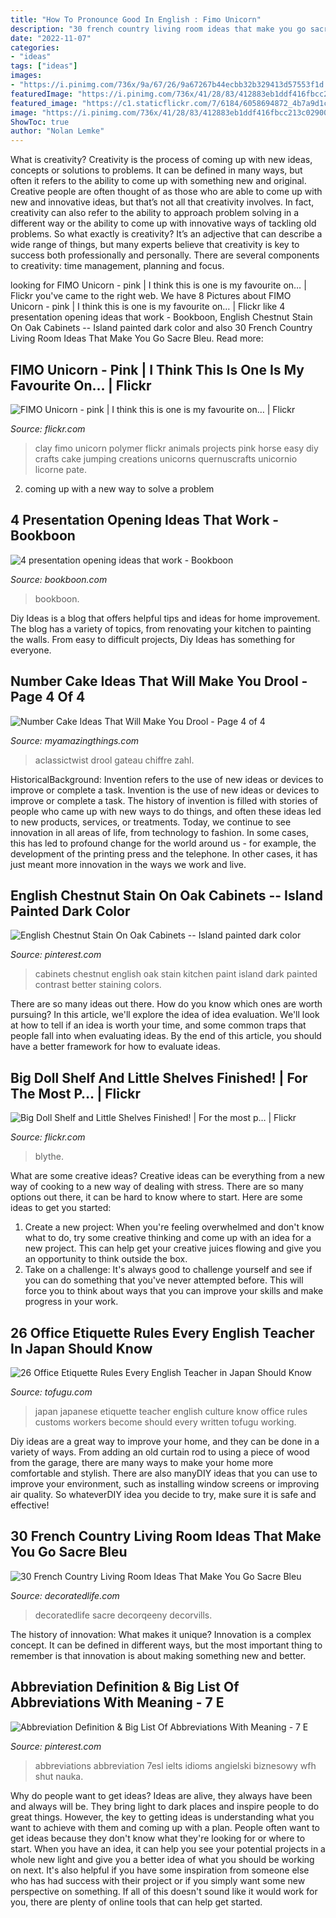 ```yaml
---
title: "How To Pronounce Good In English : Fimo Unicorn"
description: "30 french country living room ideas that make you go sacre bleu"
date: "2022-11-07"
categories:
- "ideas"
tags: ["ideas"]
images:
- "https://i.pinimg.com/736x/9a/67/26/9a67267b44ecbb32b329413d57553f1d.jpg"
featuredImage: "https://i.pinimg.com/736x/41/28/83/412883eb1ddf416fbcc213c029004522.jpg"
featured_image: "https://c1.staticflickr.com/7/6184/6058694872_4b7a9d1ce5_b.jpg"
image: "https://i.pinimg.com/736x/41/28/83/412883eb1ddf416fbcc213c029004522.jpg"
ShowToc: true
author: "Nolan Lemke"
---
```



What is creativity?
Creativity is the process of coming up with new ideas, concepts or solutions to problems. It can be defined in many ways, but often it refers to the ability to come up with something new and original. Creative people are often thought of as those who are able to come up with new and innovative ideas, but that’s not all that creativity involves. In fact, creativity can also refer to the ability to approach problem solving in a different way or the ability to come up with innovative ways of tackling old problems.
So what exactly is creativity? It’s an adjective that can describe a wide range of things, but many experts believe that creativity is key to success both professionally and personally. There are several components to creativity: time management, planning and focus.

	

		
looking for FIMO Unicorn - pink | I think this is one is my favourite on… | Flickr you've came to the right web. We have 8 Pictures about FIMO Unicorn - pink | I think this is one is my favourite on… | Flickr like 4 presentation opening ideas that work - Bookboon, English Chestnut Stain On Oak Cabinets -- Island painted dark color and also 30 French Country Living Room Ideas That Make You Go Sacre Bleu. Read more:
		
    
## FIMO Unicorn - Pink | I Think This Is One Is My Favourite On… | Flickr

<img loading=lazy src="https://c1.staticflickr.com/7/6184/6058694872_4b7a9d1ce5_b.jpg" onerror="this.onerror=null;this.src='https://tse2.mm.bing.net/th?id=OIP.MdEjFebmdwaudHvwWyiJSwHaJ4&amp;pid=15.1';" alt="FIMO Unicorn - pink | I think this is one is my favourite on… | Flickr">

_Source: flickr.com_

>clay fimo unicorn polymer flickr animals projects pink horse easy diy crafts cake jumping creations unicorns quernuscrafts unicornio licorne pate. 

	

2. coming up with a new way to solve a problem 

    
## 4 Presentation Opening Ideas That Work - Bookboon

<img loading=lazy src="https://bookboon.com/blog/wp-content/uploads/sites/5/2019/01/presentation-skills-2-1024x683.jpg" onerror="this.onerror=null;this.src='https://tse3.mm.bing.net/th?id=OIP.UULChaMNly2T_3sQksVn_AHaE8&amp;pid=15.1';" alt="4 presentation opening ideas that work - Bookboon">

_Source: bookboon.com_

>bookboon. 

	

Diy Ideas is a blog that offers helpful tips and ideas for home improvement. The blog has a variety of topics, from renovating your kitchen to painting the walls. From easy to difficult projects, Diy Ideas has something for everyone.

    
## Number Cake Ideas That Will Make You Drool - Page 4 Of 4

<img loading=lazy src="https://myamazingthings.com/wp-content/uploads/2019/03/number-cake-17.jpg" onerror="this.onerror=null;this.src='https://tse4.mm.bing.net/th?id=OIP.wcgVexxiurk7hiu96cDerAHaLH&amp;pid=15.1';" alt="Number Cake Ideas That Will Make You Drool - Page 4 of 4">

_Source: myamazingthings.com_

>aclassictwist drool gateau chiffre zahl. 

	

HistoricalBackground: Invention refers to the use of new ideas or devices to improve or complete a task.
Invention is the use of new ideas or devices to improve or complete a task. The history of invention is filled with stories of people who came up with new ways to do things, and often these ideas led to new products, services, or treatments. Today, we continue to see innovation in all areas of life, from technology to fashion. In some cases, this has led to profound change for the world around us - for example, the development of the printing press and the telephone. In other cases, it has just meant more innovation in the ways we work and live.

    
## English Chestnut Stain On Oak Cabinets -- Island Painted Dark Color

<img loading=lazy src="https://i.pinimg.com/736x/9a/67/26/9a67267b44ecbb32b329413d57553f1d.jpg" onerror="this.onerror=null;this.src='https://tse1.mm.bing.net/th?id=OIP.kfxcZfaN4kuhwZ-ESXBqIAAAAA&amp;pid=15.1';" alt="English Chestnut Stain On Oak Cabinets -- Island painted dark color">

_Source: pinterest.com_

>cabinets chestnut english oak stain kitchen paint island dark painted contrast better staining colors. 

	

There are so many ideas out there. How do you know which ones are worth pursuing? In this article, we'll explore the idea of idea evaluation. We'll look at how to tell if an idea is worth your time, and some common traps that people fall into when evaluating ideas. By the end of this article, you should have a better framework for how to evaluate ideas.

    
## Big Doll Shelf And Little Shelves Finished! | For The Most P… | Flickr

<img loading=lazy src="https://c1.staticflickr.com/9/8373/8542515605_b33ceeb39d_b.jpg" onerror="this.onerror=null;this.src='https://tse2.mm.bing.net/th?id=OIP.qnu6x4JgCj8hLcBSH0Bs6wHaJ4&amp;pid=15.1';" alt="Big Doll Shelf and Little Shelves Finished! | For the most p… | Flickr">

_Source: flickr.com_

>blythe. 

	

What are some creative ideas?
Creative ideas can be everything from a new way of cooking to a new way of dealing with stress. There are so many options out there, it can be hard to know where to start. Here are some ideas to get you started: 
1. Create a new project: When you're feeling overwhelmed and don't know what to do, try some creative thinking and come up with an idea for a new project. This can help get your creative juices flowing and give you an opportunity to think outside the box.
2. Take on a challenge: It's always good to challenge yourself and see if you can do something that you've never attempted before. This will force you to think about ways that you can improve your skills and make progress in your work. 

    
## 26 Office Etiquette Rules Every English Teacher In Japan Should Know

<img loading=lazy src="https://files.tofugu.com/articles/japan/2016-08-30-japanese-work-culture/header-1280x.jpg" onerror="this.onerror=null;this.src='https://tse2.mm.bing.net/th?id=OIP.qJEph4x6KW0azcDkjG4VDQHaEo&amp;pid=15.1';" alt="26 Office Etiquette Rules Every English Teacher in Japan Should Know">

_Source: tofugu.com_

>japan japanese etiquette teacher english culture know office rules customs workers become should every written tofugu working. 

	

Diy ideas are a great way to improve your home, and they can be done in a variety of ways. From adding an old curtain rod to using a piece of wood from the garage, there are many ways to make your home more comfortable and stylish. There are also manyDIY ideas that you can use to improve your environment, such as installing window screens or improving air quality. So whateverDIY idea you decide to try, make sure it is safe and effective!

    
## 30 French Country Living Room Ideas That Make You Go Sacre Bleu

<img loading=lazy src="https://decoratedlife.com/wp-content/uploads/2020/04/13.-A-Fluffy-and-Soft-French-Country-Living-Room.jpg" onerror="this.onerror=null;this.src='https://tse3.mm.bing.net/th?id=OIP.V8xEKm8NSjp0Ms6cwqhJ2QHaF6&amp;pid=15.1';" alt="30 French Country Living Room Ideas That Make You Go Sacre Bleu">

_Source: decoratedlife.com_

>decoratedlife sacre decorqeeny decorvills. 

	

The history of innovation: What makes it unique?
Innovation is a complex concept. It can be defined in different ways, but the most important thing to remember is that innovation is about making something new and better.

    
## Abbreviation Definition &amp; Big List Of Abbreviations With Meaning - 7 E

<img loading=lazy src="https://i.pinimg.com/736x/41/28/83/412883eb1ddf416fbcc213c029004522.jpg" onerror="this.onerror=null;this.src='https://tse4.mm.bing.net/th?id=OIP.nPC4RVtMMpkRdY8fjpXq-wHaLH&amp;pid=15.1';" alt="Abbreviation Definition &amp; Big List Of Abbreviations With Meaning - 7 E">

_Source: pinterest.com_

>abbreviations abbreviation 7esl ielts idioms angielski biznesowy wfh shut nauka. 

	

Why do people want to get ideas?
Ideas are alive, they always have been and always will be. They bring light to dark places and inspire people to do great things. However, the key to getting ideas is understanding what you want to achieve with them and coming up with a plan. 
People often want to get ideas because they don't know what they're looking for or where to start. When you have an idea, it can help you see your potential projects in a whole new light and give you a better idea of what you should be working on next. It's also helpful if you have some inspiration from someone else who has had success with their project or if you simply want some new perspective on something. If all of this doesn't sound like it would work for you, there are plenty of online tools that can help get started.

